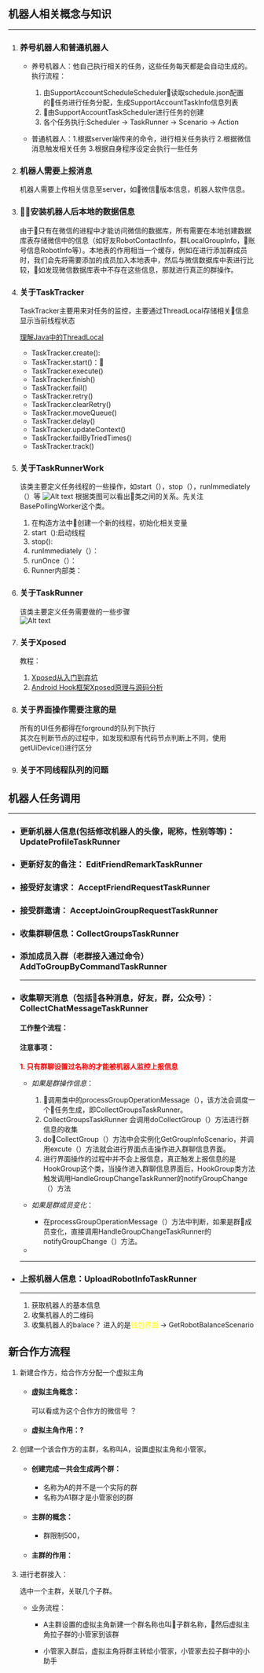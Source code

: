 ## 机器人相关概念与知识
---
1. ### 养号机器人和普通机器人       
   * 养号机器人：他自己执行相关的任务，这些任务每天都是会自动生成的。   
    执行流程：       
        1. 由SupportAccountScheduleScheduler读取schedule.json配置的任务进行任务分配，生成SupportAccountTaskInfo信息列表
        2. 由SupportAccountTaskScheduler进行任务的创建
        3. 各个任务执行:Scheduler -> TaskRunner -> Scenario -> Action        
   
   
   * 普通机器人：1.根据server端传来的命令，进行相关任务执行   2.根据微信消息触发相关任务 3.根据自身程序设定会执行一些任务

2. ### 机器人需要上报消息
    机器人需要上传相关信息至server，如微信版本信息，机器人软件信息。
3. ### 安装机器人后本地的数据信息
   由于只有在微信的进程中才能访问微信的数据库，所有需要在本地创建数据库表存储微信中的信息（如好友RobotContactInfo，群LocalGroupInfo，账号信息RobotInfo等）。本地表的作用相当一个缓存，例如在进行添加群成员时，我们会先将需要添加的成员加入本地表中，然后与微信数据库中表进行比较，如发现微信数据库表中不存在这些信息，那就进行真正的群操作。 

4. ### 关于TaskTracker
   TaskTracker主要用来对任务的监控，主要通过ThreadLocal存储相关信息显示当前线程状态      
    
    [理解Java中的ThreadLocal](https://droidyue.com/blog/2016/03/13/learning-threadlocal-in-java/)      
   * TaskTracker.create():
   * TaskTracker.start()：
   * TaskTracker.execute()        
   * TaskTracker.finish()     
   * TaskTracker.fail()
   * TaskTracker.retry()     
   * TaskTracker.clearRetry()    
   * TaskTracker.moveQueue()    
   * TaskTracker.delay()        
   * TaskTracker.updateContext()        
   * TaskTracker.failByTriedTimes()
   * TaskTracker.track()

5. ### 关于TaskRunnerWork
    该类主要定义任务线程的一些操作，如start（），stop（），runImmediately（）等
    ![Alt text](./Image/class1.png)
    根据类图可以看出类之间的关系。先关注BasePollingWorker这个类。        
    1. 在构造方法中创建一个新的线程，初始化相关变量
    2. start（):启动线程
    3. stop():
    4. runImmediately（）：
    5. runOnce（）：
    6. Runner内部类：

6. ### 关于TaskRunner
    该类主要定义任务需要做的一些步骤        
    ![Alt text](./Image/class2.png)

7. ### 关于Xposed
   教程：       
   1. [Xposed从入门到弃坑](https://www.wrbug.com/2017/04/25/Xposed%E4%BB%8E%E5%85%A5%E9%97%A8%E5%88%B0%E5%BC%83%E5%9D%91%EF%BC%9A%E4%B8%80%E3%80%81Xposed%E5%88%9D%E6%8E%A2/)       
   2. [Android Hook框架Xposed原理与源码分析](http://www.360doc.com/content/14/0625/09/9462341_389540723.shtml)


8. ### 关于界面操作需要注意的是
    所有的UI任务都得在forground的队列下执行     
    其次在判断节点的过程中，如发现和原有代码节点判断上不同，使用getUiDevice()进行区分

9. ### 关于不同线程队列的问题
    

## 机器人任务调用
---
* ### 更新机器人信息(包括修改机器人的头像，昵称，性别等等)： UpdateProfileTaskRunner        
* ### 更新好友的备注： EditFriendRemarkTaskRunner     
* ### 接受好友请求：   AcceptFriendRequestTaskRunner      
* ### 接受群邀请：     AcceptJoinGroupRequestTaskRunner       
* ### 收集群聊信息：CollectGroupsTaskRunner    
* ### 添加成员入群（老群接入通过命令）AddToGroupByCommandTaskRunner
    ---
* ### 收集聊天消息（包括各种消息，好友，群，公众号）：CollectChatMessageTaskRunner
    #### 工作整个流程：
    #### 注意事项：
    <font color="red"> **1. 只有群聊设置过名称的才能被机器人监控上报信息** </font> 
     
     * _如果是群操作信息_：
        1. 调用类中的processGroupOperationMessage（），该方法会调度一个任务生成，即CollectGroupsTaskRunner。
        2. CollectGroupsTaskRunner 会调用doCollectGroup（）方法进行群信息的收集
        3. doCollectGroup（）方法中会实例化GetGroupInfoScenario，并调用excute（）方法就会进行界面点击操作进入群聊信息界面。
        4. 进行界面操作的过程中并不会上报信息，真正触发上报信息的是HookGroup这个类，当操作进入群聊信息界面后，HookGroup类方法触发调用HandleGroupChangeTaskRunner的notifyGroupChange（）方法

    * _如果是群成员变化_：      
        * 在processGroupOperationMessage（）方法中判断，如果是群成员变化，直接调用HandleGroupChangeTaskRunner的notifyGroupChange（）方法。
    
    * 

    ---
* ### 上报机器人信息：UploadRobotInfoTaskRunner 
    ---    
    1. 获取机器人的基本信息
    2. 收集机器人的二维码
    3. 收集机器人的balace？ 进入的是<font color="yellow">钱包界面</font> -> GetRobotBalanceScenario






##  新合作方流程 
  1. 新建合作方，给合作方分配一个虚拟主角
        * #### 虚拟主角概念：
            可以看成为这个合作方的微信号 ？
        * #### 虚拟主角作用：?
  2. 创建一个该合作方的主群，名称叫A，设置虚拟主角和小管家。
    
        * #### 创建完成一共会生成两个群：         
            * 名称为A的并不是一个实际的群       
            * 名称为A1群才是小管家创的群
        * #### 主群的概念：
            * 群限制500，
            
        * #### 主群的作用：


 3. 进行老群接入：        

    选中一个主群，关联几个子群。
    *  业务流程：

        * A主群设置的虚拟主角新建一个群名称也叫子群名称，然后虚拟主角拉子群的小管家到该群

        * 小管家入群后，虚拟主角将群主转给小管家，小管家去拉子群中的小助手









